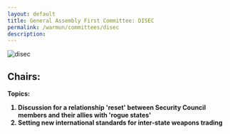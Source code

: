 ```yaml
---
layout: default
title: General Assembly First Committee: DISEC
permalink: /warmun/committees/disec
description:
---
```

![disec](https://user-images.githubusercontent.com/55463665/138574150-7ab72d94-1100-48cf-b539-6a22d89993bc.jpg)
## Chairs:
<b>Topics:
  1. Discussion for a relationship 'reset' between Security Council members and their allies with 'rogue states'
  2. Setting new international standards for inter-state weapons trading
</b>
